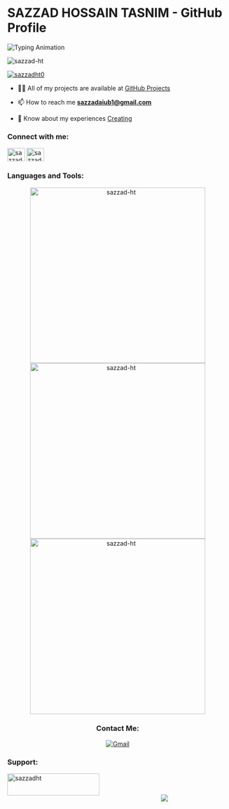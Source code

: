 # SAZZAD HOSSAIN TASNIM - GitHub Profile

![Typing Animation](https://readme-typing-svg.herokuapp.com/?lines=Hi;I+I+am+SAZZAD+HOSSAIN+TASNIM;&center=true&size=30)

<p align="left"> <img src="https://komarev.com/ghpvc/?username=sazzad-ht&label=Profile%20views&color=0e75b6&style=flat" alt="sazzad-ht" /> </p>

<p align="left"> <a href="https://twitter.com/sazzadht0" target="blank"><img src="https://img.shields.io/twitter/follow/sazzadht0?logo=twitter&style=for-the-badge" alt="sazzadht0" /></a> </p>

- 👨‍💻 All of my projects are available at [GitHub Projects](#) <!-- Replace # with the link to your projects -->

- 📫 How to reach me **sazzadaiub1@gmail.com**

- 📄 Know about my experiences [Creating](#) <!-- Replace # with the link to your experiences -->

<h3 align="left">Connect with me:</h3>
<p align="left">
<a href="https://twitter.com/sazzadht0" target="blank"><img align="center" src="https://raw.githubusercontent.com/rahuldkjain/github-profile-readme-generator/master/src/images/icons/Social/twitter.svg" alt="sazzadht0" height="30" width="40" /></a>
<a href="https://linkedin.com/in/sazzad-hossain-tasnim-75a9801a1/" target="blank"><img align="center" src="https://raw.githubusercontent.com/rahuldkjain/github-profile-readme-generator/master/src/images/icons/Social/linked-in-alt.svg" alt="sazzad-hossain-tasnim-75a9801a1/" height="30" width="40" /></a>
</p>

<h3 align="left">Languages and Tools:</h3>

<div align="center">
  <img width="400" src="https://github-readme-stats.vercel.app/api/top-langs/?username=sazzad-ht&layout=compact&theme=gotham" alt="sazzad-ht" />
  <img width="400" src="https://github-readme-stats.vercel.app/api?username=sazzad-ht&show_icons=true&theme=gotham" alt="sazzad-ht" />
  <img width="400" src="https://github-readme-streak-stats.herokuapp.com/?user=sazzad-ht&theme=gotham" alt="sazzad-ht" />
  <a href="https://github-stats-alpha.vercel.app/api?username=sazzad-ht"></a>
</div>

<div align="center">
  <h3>Contact Me:</h3>
  <a href="mailto:sazzdaiub1b@gmail.com">
    <img src="https://img.shields.io/badge/Gmail-sazzdaiub1b%40gmail.com-red?style=flat-square&logo=gmail&color=blue&theme=blue" alt="Gmail">
  </a>
</div>

<h3 align="left">Support:</h3>
<p><a href="https://www.buymeacoffee.com/sazzadht"> <img align="left" src="https://cdn.buymeacoffee.com/buttons/v2/default-yellow.png" height="50" width="210" alt="sazzadht" /></a></p><br><br>
<p align="center">
  <img src="https://capsule-render.vercel.app/api?type=waving&color=gradient&height=60&section=footer"/>
</p>
